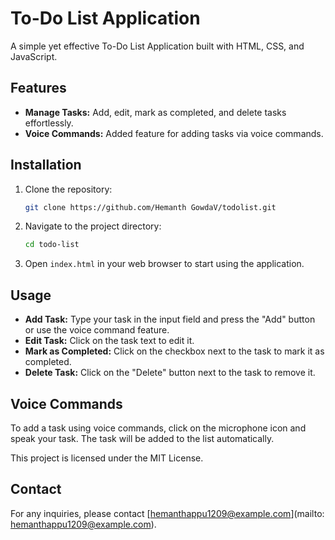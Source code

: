# To-Do List Application

A simple yet effective To-Do List Application built with HTML, CSS, and JavaScript.

## Features

- **Manage Tasks:** Add, edit, mark as completed, and delete tasks effortlessly.
- **Voice Commands:** Added feature for adding tasks via voice commands.

## Installation

1. Clone the repository:
    ```bash
    git clone https://github.com/Hemanth GowdaV/todolist.git
    ```

2. Navigate to the project directory:
    ```bash
    cd todo-list
    ```

3. Open `index.html` in your web browser to start using the application.

## Usage

- **Add Task:** Type your task in the input field and press the "Add" button or use the voice command feature.
- **Edit Task:** Click on the task text to edit it.
- **Mark as Completed:** Click on the checkbox next to the task to mark it as completed.
- **Delete Task:** Click on the "Delete" button next to the task to remove it.

## Voice Commands

To add a task using voice commands, click on the microphone icon and speak your task. The task will be added to the list automatically.

This project is licensed under the MIT License.

## Contact

For any inquiries, please contact [hemanthappu1209@example.com](mailto: hemanthappu1209@example.com).

